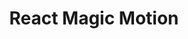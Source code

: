---
title: 'React Magic Motion'
description: 'react-magic-motion is a react.js library that ✨ magically animates your components.'
link: 'https://www.react-magic-motion.com/'
imageURL: 'https://res.cloudinary.com/dc6mrv5cb/image/upload/v1700075108/personal-resources/react/www.react-magic-motion.com__1_rxpd5g.png'
---